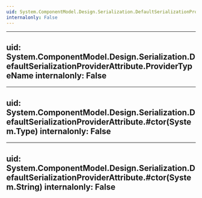 ```yaml
---
uid: System.ComponentModel.Design.Serialization.DefaultSerializationProviderAttribute
internalonly: False
---
```


---
uid: System.ComponentModel.Design.Serialization.DefaultSerializationProviderAttribute.ProviderTypeName
internalonly: False
---

---
uid: System.ComponentModel.Design.Serialization.DefaultSerializationProviderAttribute.#ctor(System.Type)
internalonly: False
---

---
uid: System.ComponentModel.Design.Serialization.DefaultSerializationProviderAttribute.#ctor(System.String)
internalonly: False
---
